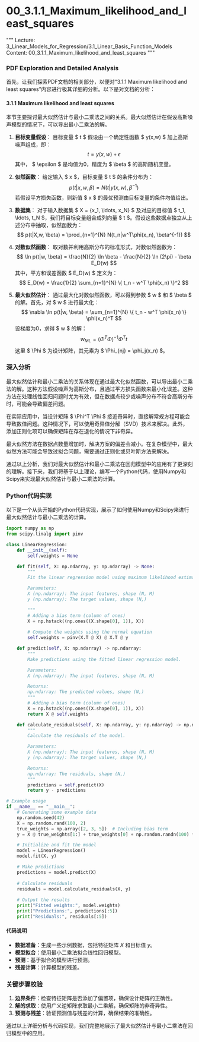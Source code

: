 # 00_3.1.1_Maximum_likelihood_and_least_squares

"""
Lecture: 3_Linear_Models_for_Regression/3.1_Linear_Basis_Function_Models
Content: 00_3.1.1_Maximum_likelihood_and_least_squares
"""

### PDF Exploration and Detailed Analysis

首先，让我们探索PDF文档的相关部分，以便对“3.1.1 Maximum likelihood and least squares”内容进行极其详细的分析。以下是对文档的分析：

#### 3.1.1 Maximum likelihood and least squares
本节主要探讨最大似然估计与最小二乘法之间的关系。最大似然估计在假设高斯噪声模型的情况下，可以导出最小二乘法的解。

1. **目标变量假设**：
   目标变量 $ t $ 假设由一个确定性函数 $ y(x,w) $ 加上高斯噪声组成，即：
   $$
   t = y(x,w) + \epsilon
   $$
   其中， $ \epsilon $ 是均值为0，精度为 $ \beta $ 的高斯随机变量。

2. **似然函数**：
   给定输入 $ x $，目标变量 $ t $ 的条件分布为：
   $$
   p(t|x,w, \beta) = N(t|y(x,w), \beta^{-1})
   $$
   若假设平方损失函数，则新值 $ x $ 的最优预测由目标变量的条件均值给出。

3. **数据集**：
   对于输入数据集 $ X = \{x_1, \ldots, x_N\} $ 及对应的目标值 $ t_1, \ldots, t_N $，我们将目标变量组合成列向量 $ t $。假设这些数据点独立从上述分布中抽取，似然函数为：
   $$
   p(t|X,w, \beta) = \prod_{n=1}^{N} N(t_n|w^T\phi(x_n), \beta^{-1})
   $$

4. **对数似然函数**：
   取对数并利用高斯分布的标准形式，对数似然函数为：
   $$
   \ln p(t|w, \beta) = \frac{N}{2} \ln \beta - \frac{N}{2} \ln (2\pi) - \beta E_D(w)
   $$
   其中，平方和误差函数 $ E_D(w) $ 定义为：
   $$
   E_D(w) = \frac{1}{2} \sum_{n=1}^{N} \{ t_n - w^T \phi(x_n) \}^2
   $$

5. **最大似然估计**：
   通过最大化对数似然函数，可以得到参数 $ w $ 和 $ \beta $ 的解。首先，对 $ w $ 进行最大化：
   $$
   \nabla \ln p(t|w, \beta) = \sum_{n=1}^{N} \{ t_n - w^T \phi(x_n) \} \phi(x_n)^T
   $$
   设梯度为0，求得 $ w $ 的解：
   $$
   w_{ML} = ( \Phi^T \Phi )^{-1} \Phi^T t
   $$
   这里 $ \Phi $ 为设计矩阵，其元素为 $ \Phi_{nj} = \phi_j(x_n) $。

### 深入分析

最大似然估计和最小二乘法的关系体现在通过最大化似然函数，可以导出最小二乘法的解。这种方法假设噪声为高斯分布，且通过平方损失函数来最小化误差。这种方法在处理线性回归问题时尤为有效，但在数据点较少或噪声分布不符合高斯分布时，可能会导致偏差问题。

在实际应用中，当设计矩阵 $ \Phi^T \Phi $ 接近奇异时，直接解常规方程可能会导致数值问题。这种情况下，可以使用奇异值分解（SVD）技术来解决。此外，添加正则化项可以确保矩阵在存在退化的情况下非奇异。

最大似然方法在数据点数量增加时，解决方案的偏差会减小。在复杂模型中，最大似然方法可能会导致过拟合问题，需要通过正则化或贝叶斯方法来解决。

通过以上分析，我们对最大似然估计和最小二乘法在回归模型中的应用有了更深刻的理解。接下来，我们将基于以上理论，编写一个Python代码，使用Numpy和Scipy来实现最大似然估计与最小二乘法的计算。

### Python代码实现

以下是一个从头开始的Python代码实现，展示了如何使用Numpy和Scipy来进行最大似然估计与最小二乘法的计算。

```python
import numpy as np
from scipy.linalg import pinv

class LinearRegression:
    def __init__(self):
        self.weights = None

    def fit(self, X: np.ndarray, y: np.ndarray) -> None:
        """
        Fit the linear regression model using maximum likelihood estimation.

        Parameters:
        X (np.ndarray): The input features, shape (N, M)
        y (np.ndarray): The target values, shape (N,)

        """
        # Adding a bias term (column of ones)
        X = np.hstack((np.ones((X.shape[0], 1)), X))
        
        # Compute the weights using the normal equation
        self.weights = pinv(X.T @ X) @ X.T @ y

    def predict(self, X: np.ndarray) -> np.ndarray:
        """
        Make predictions using the fitted linear regression model.

        Parameters:
        X (np.ndarray): The input features, shape (N, M)

        Returns:
        np.ndarray: The predicted values, shape (N,)
        """
        # Adding a bias term (column of ones)
        X = np.hstack((np.ones((X.shape[0], 1)), X))
        return X @ self.weights

    def calculate_residuals(self, X: np.ndarray, y: np.ndarray) -> np.ndarray:
        """
        Calculate the residuals of the model.

        Parameters:
        X (np.ndarray): The input features, shape (N, M)
        y (np.ndarray): The target values, shape (N,)

        Returns:
        np.ndarray: The residuals, shape (N,)
        """
        predictions = self.predict(X)
        return y - predictions

# Example usage
if __name__ == "__main__":
    # Generating some example data
    np.random.seed(42)
    X = np.random.rand(100, 2)
    true_weights = np.array([2, 3, 5])  # Including bias term
    y = X @ true_weights[1:] + true_weights[0] + np.random.randn(100) * 0.5

    # Initialize and fit the model
    model = LinearRegression()
    model.fit(X, y)

    # Make predictions
    predictions = model.predict(X)
    
    # Calculate residuals
    residuals = model.calculate_residuals(X, y)
    
    # Output the results
    print("Fitted weights:", model.weights)
    print("Predictions:", predictions[:5])
    print("Residuals:", residuals[:5])
```

#### 代码说明

- **数据准备**：生成一些示例数据，包括特征矩阵 $X$ 和目标值 $y$。
- **模型拟合**：使用最小二乘法拟合线性回归模型。
- **预测**：基于拟合的模型进行预测。
- **残差计算**：计算模型的残差。

### 关键步骤校验

1. **边界条件**：检查特征矩阵是否添加了偏置项，确保设计矩阵的正确性。
2. **解的求取**：使用广义逆矩阵求取最小二乘解，确保矩阵的非奇异性。
3. **预测与残差**：验证预测值与残差的计算，确保结果的准确性。

通过以上详细分析与代码实现，我们完整地展示了最大似然估计与最小二乘法在回归模型中的应用。